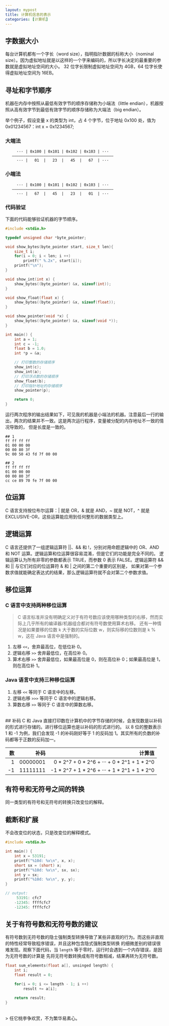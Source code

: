 ```yaml
---
layout: mypost
title: 计算机信息的表示
categories: [计算机]
---
```


## 字数据大小
每台计算机都有一个字长（word size），指明指针数据的标称大小（nominal size）。因为虚拟地址就是以这样的一个字来编码的，所以字长决定的最重要的参数就是虚拟地址空间的大小。
32 位字长限制虚拟地址空间为 4GB，64 位字长使得虚拟地址空间为 16EB。

## 寻址和字节顺序
机器在内存中按照从最低有效字节的顺序存储称为小端法（little endian），机器按照从高有效字节到最低有效字节的顺序存储称为大端法（big endian）。  

举个例子，假设变量 x 的类型为 int，占 4 个字节，位于地址 0x100 处，值为 0x01234567：int x = 0x1234567;
### 大端法  

         ··· | 0x100 | 0x101 | 0x102 | 0x103 | ··· 
       —————————————————————————————————————————————
         ··· |   01  |   23  |   45  |   67  | ··· 


### 小端法

         ··· | 0x100 | 0x101 | 0x102 | 0x103 | ···
       —————————————————————————————————————————————
         ··· |   67  |   45  |   23  |   01  | ···
         
### 代码验证
下面的代码能够验证机器的字节顺序。
```c
#include <stdio.h>

typedef unsigned char *byte_pointer;

void show_bytes(byte_pointer start, size_t len){
    size_t i;
    for(i = 0; i < len; i ++)
        printf(" %.2x", start[i]);
    printf("\n");
}

void show_int(int x) {
    show_bytes((byte_pointer) &x, sizeof(int));    
}

void show_float(float x) {
    show_bytes((byte_pointer) &x, sizeof(float));    
}

void show_pointer(void *x) {
    show_bytes((byte_pointer) &x, sizeof(void *));    
}

int main() {
    int a = 1;
    int c = -1;
    float b = 1.0;
    int *p = &a;

    // 打印整数的存储顺序
    show_int(c);
    show_int(a);
    // 打印浮点数的存储顺序
    show_float(b);
    // 打印指针地址的存储顺序
    show_pointer(p);

    return 0;    
}
```

运行两次程序的输出结果如下，可见我的机器是小端法的机器。注意最后一行的输出，两次的结果并不一致。这是两次运行程序，变量被分配的内存地址不一致的情况导致的，
但是长度是一致的。
```text
## 1
ff ff ff ff
01 00 00 00
00 00 80 3f
9c 00 50 43 fd 7f 00 00

## 2
ff ff ff ff
01 00 00 00
00 00 80 3f
cc ce 89 70 fe 7f 00 00
```

## 位运算
C 语言支持按位布尔运算：| 就是 OR，& 就是 AND，~ 就是 NOT，^ 就是 EXCLUSIVE-OR，这些运算能应用到任何整形的数据类型上。

## 逻辑运算
C 语言还提供了一组逻辑运算符 ||、&& 和 !，分别对用命题逻辑中的 OR、AND 和 NOT 运算。逻辑运算和位运算很容易混淆，但是它们的功能是完全不同的。
逻辑运算认为所有非零的参数都表示 TRUE，而参数 0 表示 FALSE。逻辑运算符 && 和 || 与它们对应的位运算符 & 和 | 之间的第二个重要的区别是，
如果对第一个参数求值就能确定表达式的结果，那么逻辑运算符就不会对第二个参数求值。

## 移位运算
### C 语言中支持两种移位运算  
> C 语言标准并没有明确定义对于有符号数应该使用哪种类型的右移，然而实际上几乎所有的编译器/机器组合都对有符号数使用算术右移。
> 还有一种情况是如果要移的位数 k 大于数的实际位数 w，则实际移的位数则是 k % w，这在 Java 语言中是强制的。

1. 左移 `<<`，舍弃最高位，在低位补 0。  
2. 逻辑右移 `>>` 舍弃最低位，在高位补 0。  
3. 算术右移 `>>` 舍弃最低位，如果最高位是 0，则在高位补 0；如果最高位是 1，则在高位补 1。  

### Java 语言中支持三种移位运算
1. 左移 `<<` 等同于 C 语言中的左移。
2. 逻辑右移 `>>>` 等同于 C 语言中的逻辑右移。
3. 算数右移 `>>` 等同于 C 语言中的算数右移。

<br/>
## 补码
C 和 Java 直接打印数在计算机中的字节存储的时候，会发现数是以补码的形式进行存储的。进行移位运算也是以补码的形式进行的。
以 8 位的整数表示 1 和 -1 为例，我们会发现 -1 的补码刚好等于 1 的反码加 1。其实所有的负数的补码都等于正数的反码加一。

| 数 | 补码 | 计算值 |  
| ---: | ---: | ---: |   
| 1 | 00000001 | 0 * 2^7 + 0 * 2^6 + ··· + 0 * 2^1 + 1 * 2^0 |   
| -1 | 11111111 | -1 * 2^7 + 1 * 2^6 + ··· + 1 * 2^1 + 1 * 2^0 |   

## 有符号和无符号之间的转换
同一类型的有符号和无符号的转换只改变位的解释。

## 截断和扩展
不会改变位的状态，只是改变位的解释模式。
```c
#include <stdio.h>

int main() {
	int x = 53191;
	printf("%10d: %x\n", x, x);
	short sx = (short) x;
	printf("%10d: %x\n", sx, sx);
	int y = sx;
	printf("%10d: %x\n", y, y);
}

// output: 
     53191: cfc7
    -12345: ffffcfc7
    -12345: ffffcfc7
```

## 关于有符号数和无符号数的建议
有符号数到无符号数的隐士强制类型转换导致了某些非直观的行为。而这些非直观的特性经常导致程序错误，并且这种包含隐式强制类型转换
的细微差别的错误很难发现。观察下面代码，当 `length` 等于零时，运行时会遇到一个内存错误，是因为无符号数的计算是
先将无符号数转换成有符号数相减，结果再转为无符号数。
```c
float sum_elements(float a[], unsinged length) {
    int i;
    float result = 0;

    for(i = 0; i <= length - 1; i ++)
        result += a[i];

    return result;
}
```

<br/>
> 任它桃李争欢赏，不为繁华易素心。